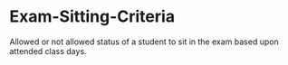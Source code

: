 # Exam-Sitting-Criteria

Allowed or not allowed status of a student to sit in the exam based upon attended class days.
